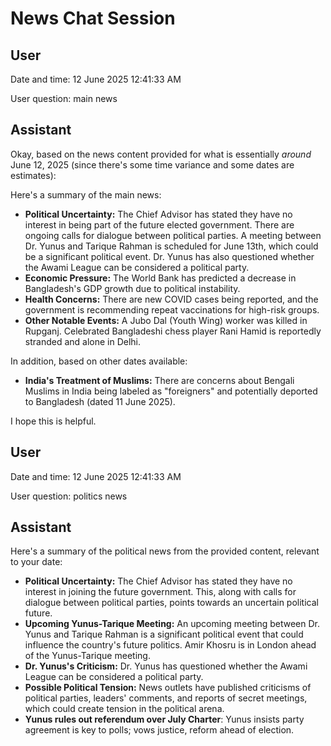 # News Chat Session

## User
Date and time: 12 June 2025 12:41:33 AM

User question: main news

## Assistant
Okay, based on the news content provided for what is essentially *around* June 12, 2025 (since there's some time variance and some dates are estimates):

Here's a summary of the main news:

*   **Political Uncertainty:** The Chief Advisor has stated they have no interest in being part of the future elected government. There are ongoing calls for dialogue between political parties. A meeting between Dr. Yunus and Tarique Rahman is scheduled for June 13th, which could be a significant political event. Dr. Yunus has also questioned whether the Awami League can be considered a political party.
*   **Economic Pressure:** The World Bank has predicted a decrease in Bangladesh's GDP growth due to political instability.
*   **Health Concerns:** There are new COVID cases being reported, and the government is recommending repeat vaccinations for high-risk groups.
*   **Other Notable Events:** A Jubo Dal (Youth Wing) worker was killed in Rupganj. Celebrated Bangladeshi chess player Rani Hamid is reportedly stranded and alone in Delhi.

In addition, based on other dates available:

*   **India's Treatment of Muslims:** There are concerns about Bengali Muslims in India being labeled as "foreigners" and potentially deported to Bangladesh (dated 11 June 2025).

I hope this is helpful.


## User
Date and time: 12 June 2025 12:41:33 AM

User question: politics news

## Assistant
Here's a summary of the political news from the provided content, relevant to your date:

*   **Political Uncertainty:** The Chief Advisor has stated they have no interest in joining the future government. This, along with calls for dialogue between political parties, points towards an uncertain political future.
*   **Upcoming Yunus-Tarique Meeting:** An upcoming meeting between Dr. Yunus and Tarique Rahman is a significant political event that could influence the country's future politics. Amir Khosru is in London ahead of the Yunus-Tarique meeting.
*   **Dr. Yunus's Criticism:** Dr. Yunus has questioned whether the Awami League can be considered a political party.
*   **Possible Political Tension:** News outlets have published criticisms of political parties, leaders' comments, and reports of secret meetings, which could create tension in the political arena.
*   **Yunus rules out referendum over July Charter**: Yunus insists party agreement is key to polls; vows justice, reform ahead of election.


